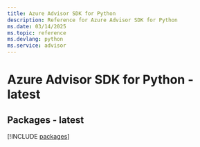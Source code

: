 ```yaml
---
title: Azure Advisor SDK for Python
description: Reference for Azure Advisor SDK for Python
ms.date: 03/14/2025
ms.topic: reference
ms.devlang: python
ms.service: advisor
---
```

# Azure Advisor SDK for Python - latest
## Packages - latest
[!INCLUDE [packages](advisor-index.md)]